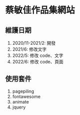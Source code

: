 # 蔡敏佳作品集網站

## 維護日期

1. 2020/11-2021/2: 開發
2. 2021/6: 修改文字
3. 2022/5: 修改 code、文字
4. 2022/6: 修改 code、頁面

## 使用套件

1. pagepiling
2. fontawesome
3. animate
4. jquery
